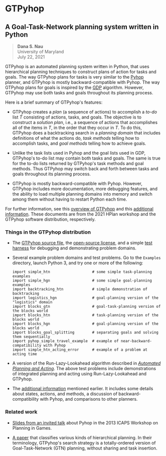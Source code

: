 # GTPyhop
## A Goal-Task-Network planning system written in Python

> **Dana S. Nau**  
> University of Maryland  
> July 22, 2021


GTPyhop is an automated planning system written in Python, that uses hierarchical planning techniques to construct plans of action for tasks and goals.  The way GTPyhop plans for tasks is very similar to the [Pyhop](https://bitbucket.org/dananau/pyhop/) planner, and GTPyhop is mostly backward-compatible with Pyhop. The way GTPyhop plans for goals is inspired by the [GDP](https://www.cs.umd.edu/~nau/papers/shivashankar2012hierarchical.pdf) algorithm. However, GTPyhop may use both tasks and goals throughout its planning process.

Here is a brief summary of GTPyhop's features:


- GTPyhop creates a *plan* (a sequence of actions) to accomplish a *to-do* list *T* consisting of actions, tasks, and goals. The objective is to construct a *solution plan*, i.e., a sequence of actions that accomplishes all of the items in *T*, in the order that they occur in *T*.  To do this, GTPyhop does a backtracking search in a *planning domain* that includes definitions of what the actions do, *task methods* 
telling how to accomplish tasks, and *goal methods* telling how to achieve goals.

- Unlike the task lists used in Pyhop and the goal lists used in GDP, GTPyhop's to-do list may contain both tasks and goals. The same is true for the to-do lists returned by GTPyhop's task methods and goal methods. Thus GTPyhop may switch back and forth between tasks and goals throughout its planning process.

- GTPyhop is mostly backward-compatible with Pyhop. However, GTPyhop includes more documentation, more debugging features, and the ability to load multiple planning domains into memory and switch among them without having to restart Python each time.

For further information, see this [overview of GTPyhop](http://www.cs.umd.edu/~nau/papers/nau2021gtpyhop.pdf) and this [additional information](additional_information.md). These documents are from the 2021 HPlan workshop and the GTPyhop software distribution, respectively.




### Things in the GTPyhop distribution

  - The [GTPyhop source file](gtpyhop.py), the [open-source license](LICENSE.txt), and a simple [test harness](test_harness.py) for debugging and demonstrating problem domains.
  
  - Several example problem domains and test problems. Go to the `Examples` directory, launch Python 3, and try one or more of the following:

        import simple_htn                   # some simple task-planning examples
        import simple_hgn                   # some simple goal-planning examples
        import backtracking_htn             # simple demonstration of backtracking
        import logistics_hgn                # goal-planning version of the "logistics" domain
        import blocks_gtn                   # goal-task-planning version of the blocks world
        import blocks_htn                   # task-planning version of the blocks world
        import blocks_hgn                   # goal-planning version of the blocks world
        import blocks_goal_splitting        # separating goals and solving them sequentially
        import pyhop_simple_travel_example  # example of near-backward-compatibility with Pyhop
        import simple_htn_acting_error      # example of a problem at acting time

  - A version of the Run-Lazy-Lookahead algorithm described in [*Automated Planning and Acting*](http://www.laas.fr/planning). The above test problems include demonstrations of integrated planning and acting using Run-Lazy-Lookahead and GTPyhop.
  
  - The [additional information](additional_information.md) mentioned earlier. It includes some details about states, actions, and methods, a discussion of backward-compatibility with Pyhop, and comparisons to other planners.
  

### Related work
    
<!-- 
[This paper](#Ban21) describes a re-entrant version of GTPyhop that has some advantages for integrating acting and planning (e.g., it overcomes the problem demonstrated in the `simple_htn_acting_error` file above.
-->

- [Slides from an invited talk](http://www.cs.umd.edu/~nau/papers/nau2013game.pdf) about Pyhop in the 2013 ICAPS Workshop on Planning in Games.


- [A paper](https://www.ijcai.org/Abstract/16/429) that classifies various kinds of hierarchical planning. In their terminology, GTPyhop's search strategy is a totally-ordered version of Goal-Task-Network (GTN) planning, without sharing and task insertion.
  
